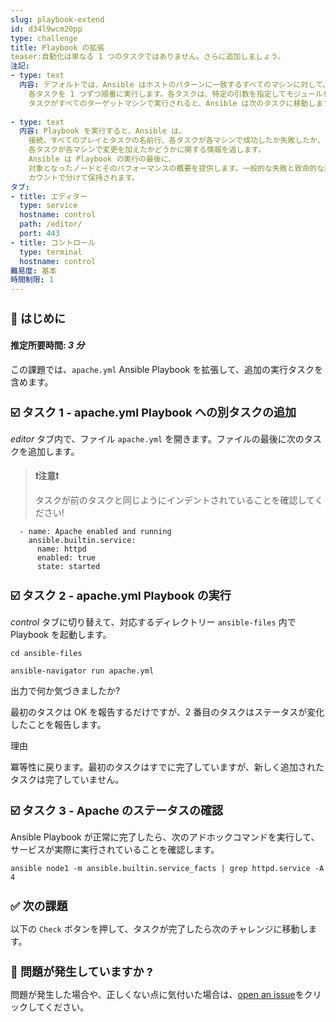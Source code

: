 ```yaml
---
slug: playbook-extend
id: d34l9wcm20pp
type: challenge
title: Playbook の拡張
teaser:自動化は単なる 1 つのタスクではありません。さらに追加しましょう。
注記:
- type: text
  内容: デフォルトでは、Ansible はホストのパターンに一致するすべてのマシンに対して、
    各タスクを 1 つずつ順番に実行します。各タスクは、特定の引数を指定してモジュールを実行します。
    タスクがすべてのターゲットマシンで実行されると、Ansible は次のタスクに移動します。
    
- type: text
  内容: Playbook を実行すると、Ansible は、
    接続、すべてのプレイとタスクの名前行、各タスクが各マシンで成功したか失敗したか、
    各タスクが各マシンで変更を加えたかどうかに関する情報を返します。
    Ansible は Playbook の実行の最後に、
    対象となったノードとそのパフォーマンスの概要を提供します。一般的な失敗と致命的な到達不能な通信試行は、
    カウントで分けて保持されます。
タブ:
- title: エディター
  type: service
  hostname: control
  path: /editor/
  port: 443
- title: コントロール
  type: terminal
  hostname: control
難易度: 基本
時間制限: 1
---
```

👋 はじめに
===
#### 推定所要時間: *3 分*<p>
この課題では、`apache.yml` Ansible Playbook を拡張して、追加の実行タスクを含めます。

☑️ タスク 1 - apache.yml Playbook への別タスクの追加
===

*editor* タブ内で、ファイル `apache.yml` を開きます。ファイルの最後に次のタスクを追加します。

>### **❗️注意❗️**
>タスクが前のタスクと同じようにインデントされていることを確認してください!


```
  - name: Apache enabled and running
    ansible.builtin.service:
      name: httpd
      enabled: true
      state: started
```

☑️ タスク 2 - apache.yml Playbook の実行
===

*control* タブに切り替えて、対応するディレクトリー `ansible-files` 内で Playbook を起動します。

```
cd ansible-files
```

```
ansible-navigator run apache.yml
```

出力で何か気づきましたか?

最初のタスクは OK を報告するだけですが、2 番目のタスクはステータスが変化したことを報告します。

理由

冪等性に戻ります。最初のタスクはすでに完了していますが、新しく追加されたタスクは完了していません。


☑️ タスク 3 - Apache のステータスの確認
===

Ansible Playbook が正常に完了したら、次のアドホックコマンドを実行して、サービスが実際に実行されていることを確認します。

```
ansible node1 -m ansible.builtin.service_facts | grep httpd.service -A 4
```
✅ 次の課題
===
以下の `Check` ボタンを押して、タスクが完了したら次のチャレンジに移動します。

🐛 問題が発生していますか ?
====

問題が発生した場合や、正しくない点に気付いた場合は、[open an issue](https://github.com/ansible/instruqt/issues/new?labels=writing-first-playbook&title=Issue+with+Writing+First+Playbook+slug+ID:+playbook-extend&assignees=rlopez133)をクリックしてください。

<style type="text/css" rel="stylesheet">
  .lightbox {
    display: none;
    position: fixed;
    justify-content: center;
    align-items: center;
    z-index: 999;
    top: 0;
    left: 0;
    right: 0;
    bottom: 0;
    padding: 1rem;
    background: rgba(0, 0, 0, 0.8);
    margin-left: auto;
    margin-right: auto;
    margin-top: auto;
    margin-bottom: auto;
  }
  .lightbox:target {
    display: flex;
  }
  .lightbox img {
    /* max-height: 100% */
    max-width: 60%;
    max-height: 60%;
  }
  img {
    display: block;
    margin-left: auto;
    margin-right: auto;
    width: 100%;
  }
  h1 {
    font-size: 18px;
  }
    h2 {
    font-size: 16px;
    font-weight: 600
  }
    h3 {
    font-size: 14px;
    font-weight: 600
  }
  p span {
    font-size: 14px;
  }
  ul li span {
    font-size: 14px
  }
</style>